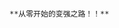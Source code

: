                                                                                            **从零开始的变强之路！！**
